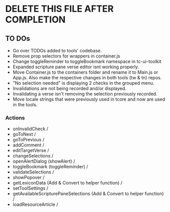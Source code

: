 # DELETE THIS FILE AFTER COMPLETION

## TO DOs

- Go over TODOs added to tools' codebase.
- Remove prop selectors for wrappers in container.js
- Change toggleReminder to toggleBookmark namespace in tc-ui-toolkit
- Expanded scripture pane verse editor isnt working properly.
- Move Container.js to the containers folder and rename it to Main.js or App.js. Also make the respective changes in both tools (tw & tn) repos.
- "No selection needed" is displaying 2 checks in the grouped menu.
- Invalidations are not being recorded and/or displayed.
- Invalidating a verse isn't removing the selection previously recorded.
- Move locale strings that were previously used in tcore and now are used in the tools.

### Actions

- onInvalidCheck /
- goToNext /
- goToPrevious /
- addComment /
- editTargetVerse /
- changeSelections /
- openAlertDialog (showAlert) /
- toggleBookmark (toggleReminder) /
- validateSelections /
- showPopover /
- getLexiconData (Add & Convert to helper function) /
- setToolSettings /
- getAvailableScripturePaneSelections (Add & Convert to helper function) /
- loadResourceArticle /
